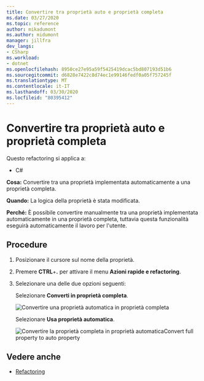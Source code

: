 ```yaml
---
title: Convertire tra proprietà auto e proprietà completa
ms.date: 03/27/2020
ms.topic: reference
author: mikadumont
ms.author: midumont
manager: jillfra
dev_langs:
- CSharp
ms.workload:
- dotnet
ms.openlocfilehash: 8950ce27e95a59f5425419dcac5bd807193d51b6
ms.sourcegitcommit: d6828e7422c8d74ec1e99146fedf0a05f757245f
ms.translationtype: MT
ms.contentlocale: it-IT
ms.lasthandoff: 03/30/2020
ms.locfileid: "80395412"
---
```

# <a name="convert-between-auto-property-and-full-property"></a>Convertire tra proprietà auto e proprietà completa

Questo refactoring si applica a:

- C#

**Cosa:** Convertire tra una proprietà implementata automaticamente a una proprietà completa.

**Quando:** La logica della proprietà è stata modificata.

**Perché:** È possibile convertire manualmente tra una proprietà implementata automaticamente in una proprietà completa, tuttavia questa funzionalità eseguirà automaticamente il lavoro per l'utente. 

## <a name="how-to"></a>Procedure

1. Posizionare il cursore sul nome della proprietà.
2. Premere **CTRL**+**.** per attivare il menu **Azioni rapide e refactoring**.
3. Selezionare una delle due opzioni seguenti: 

    Selezionare **Converti in proprietà completa**.

   ![Convertire una proprietà automatica in proprietà completa](media/convert-auto-property-to-full-property.png) 

    Selezionare **Usa proprietà automatica**. 

    ![Convertire la proprietà completa in proprietà automaticaConvert full property to auto property](media/convert-full-property-to-auto-property.png) 

## <a name="see-also"></a>Vedere anche

- [Refactoring](../refactoring-in-visual-studio.md)
